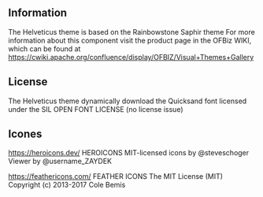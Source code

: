 ## Information
The Helveticus theme is based on the Rainbowstone Saphir theme
For more information about this component visit the product page in the OFBiz WIKI, 
which can be found at https://cwiki.apache.org/confluence/display/OFBIZ/Visual+Themes+Gallery

## License
The Helveticus theme dynamically download the Quicksand font licensed under the SIL OPEN FONT LICENSE (no license issue)

## Icones 
https://heroicons.dev/
HEROICONS
MIT-licensed icons by @steveschoger
Viewer by @username_ZAYDEK

https://feathericons.com/
FEATHER ICONS
The MIT License (MIT)
Copyright (c) 2013-2017 Cole Bemis

